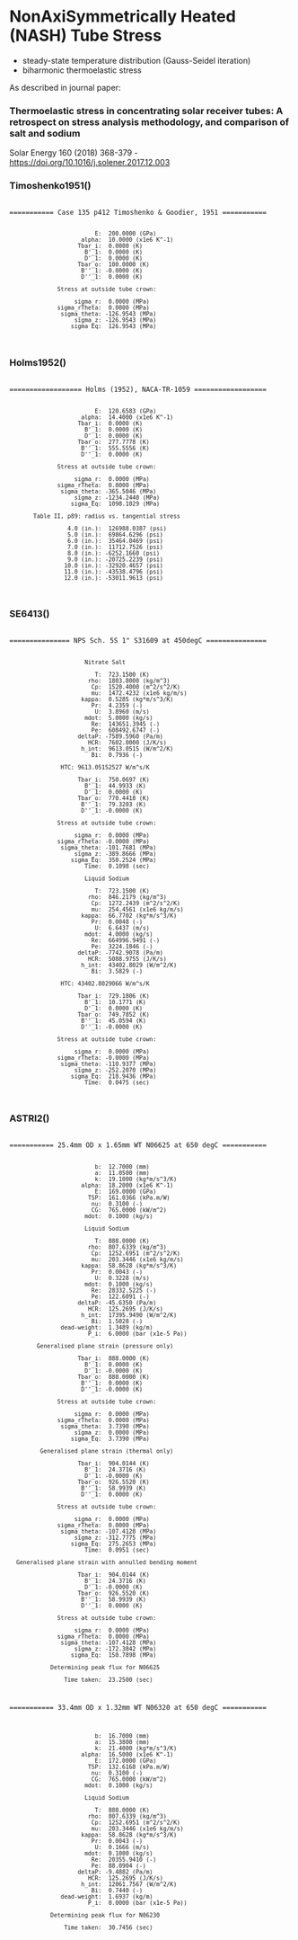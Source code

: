 # NonAxiSymmetrically Heated (NASH) Tube Stress
- steady-state temperature distribution (Gauss-Seidel iteration)
- biharmonic thermoelastic stress

As described in journal paper:
### Thermoelastic stress in concentrating solar receiver tubes: A retrospect on stress analysis methodology, and comparison of salt and sodium
Solar Energy 160 (2018) 368-379 - https://doi.org/10.1016/j.solener.2017.12.003

### Timoshenko1951()
<code>
=========== Case 135 p412 Timoshenko & Goodier, 1951 ===========

                             E:  200.0000 (GPa)
                         alpha:  10.0000 (x1e6 K^-1)
                        Tbar_i:  0.0000 (K)
                          B'_1:  0.0000 (K)
                          D'_1:  0.0000 (K)
                        Tbar_o:  100.0000 (K)
                         B''_1: -0.0000 (K)
                         D''_1:  0.0000 (K)

                  Stress at outside tube crown:                 

                       sigma_r:  0.0000 (MPa)
                  sigma_rTheta:  0.0000 (MPa)
                   sigma_theta: -126.9543 (MPa)
                       sigma_z: -126.9543 (MPa)
                      sigma_Eq:  126.9543 (MPa)
</code>

### Holms1952()
<code>
================== Holms (1952), NACA-TR-1059 ==================

                             E:  120.6583 (GPa)
                         alpha:  14.4000 (x1e6 K^-1)
                        Tbar_i:  0.0000 (K)
                          B'_1:  0.0000 (K)
                          D'_1:  0.0000 (K)
                        Tbar_o:  277.7778 (K)
                         B''_1:  555.5556 (K)
                         D''_1:  0.0000 (K)

                  Stress at outside tube crown:                 

                       sigma_r:  0.0000 (MPa)
                  sigma_rTheta:  0.0000 (MPa)
                   sigma_theta: -365.5046 (MPa)
                       sigma_z: -1234.2440 (MPa)
                      sigma_Eq:  1098.1029 (MPa)

           Table II, p89: radius vs. tangential stress          

                     4.0 (in.):  126988.0387 (psi)
                     5.0 (in.):  69864.6296 (psi)
                     6.0 (in.):  35464.0469 (psi)
                     7.0 (in.):  11712.7526 (psi)
                     8.0 (in.): -6252.1660 (psi)
                     9.0 (in.): -20725.2239 (psi)
                    10.0 (in.): -32920.4657 (psi)
                    11.0 (in.): -43538.4796 (psi)
                    12.0 (in.): -53011.9613 (psi)
</code>

### SE6413()
<code>
=============== NPS Sch. 5S 1" S31609 at 450degC ===============


                          Nitrate Salt                          

                             T:  723.1500 (K)
                           rho:  1803.8000 (kg/m^3)
                            Cp:  1520.4000 (m^2/s^2/K)
                            mu:  1472.4232 (x1e6 kg/m/s)
                         kappa:  0.5285 (kg*m/s^3/K)
                            Pr:  4.2359 (-)
                             U:  3.8960 (m/s)
                          mdot:  5.0000 (kg/s)
                            Re:  143651.3945 (-)
                            Pe:  608492.6747 (-)
                        deltaP: -7589.5960 (Pa/m)
                           HCR:  7602.0000 (J/K/s)
                         h_int:  9613.0515 (W/m^2/K)
                            Bi:  0.7936 (-)

                   HTC: 9613.05152527 W/m^s/K                   

                        Tbar_i:  750.0697 (K)
                          B'_1:  44.9933 (K)
                          D'_1:  0.0000 (K)
                        Tbar_o:  770.4418 (K)
                         B''_1:  79.3203 (K)
                         D''_1: -0.0000 (K)

                  Stress at outside tube crown:                 

                       sigma_r:  0.0000 (MPa)
                  sigma_rTheta: -0.0000 (MPa)
                   sigma_theta: -101.7681 (MPa)
                       sigma_z: -389.8666 (MPa)
                      sigma_Eq:  350.2524 (MPa)
                          Time:  0.1098 (sec)

                          Liquid Sodium                         

                             T:  723.1500 (K)
                           rho:  846.2179 (kg/m^3)
                            Cp:  1272.2439 (m^2/s^2/K)
                            mu:  254.4561 (x1e6 kg/m/s)
                         kappa:  66.7702 (kg*m/s^3/K)
                            Pr:  0.0048 (-)
                             U:  6.6437 (m/s)
                          mdot:  4.0000 (kg/s)
                            Re:  664996.9491 (-)
                            Pe:  3224.1846 (-)
                        deltaP: -7742.9078 (Pa/m)
                           HCR:  5088.9755 (J/K/s)
                         h_int:  43402.8029 (W/m^2/K)
                            Bi:  3.5829 (-)

                   HTC: 43402.8029066 W/m^s/K                   

                        Tbar_i:  729.1806 (K)
                          B'_1:  10.1771 (K)
                          D'_1:  0.0000 (K)
                        Tbar_o:  749.7852 (K)
                         B''_1:  45.0594 (K)
                         D''_1: -0.0000 (K)

                  Stress at outside tube crown:                 

                       sigma_r:  0.0000 (MPa)
                  sigma_rTheta: -0.0000 (MPa)
                   sigma_theta: -110.9377 (MPa)
                       sigma_z: -252.2070 (MPa)
                      sigma_Eq:  218.9436 (MPa)
                          Time:  0.0475 (sec)
</code>

### ASTRI2()
<code>
=========== 25.4mm OD x 1.65mm WT N06625 at 650 degC ===========

                             b:  12.7000 (mm)
                             a:  11.0500 (mm)
                             k:  19.1000 (kg*m/s^3/K)
                         alpha:  18.2000 (x1e6 K^-1)
                             E:  169.0000 (GPa)
                           TSP:  161.0366 (kPa.m/W)
                            nu:  0.3100 (-)
                            CG:  765.0000 (kW/m^2)
                          mdot:  0.1000 (kg/s)

                          Liquid Sodium                         

                             T:  888.0000 (K)
                           rho:  807.6339 (kg/m^3)
                            Cp:  1252.6951 (m^2/s^2/K)
                            mu:  203.3446 (x1e6 kg/m/s)
                         kappa:  58.8628 (kg*m/s^3/K)
                            Pr:  0.0043 (-)
                             U:  0.3228 (m/s)
                          mdot:  0.1000 (kg/s)
                            Re:  28332.5225 (-)
                            Pe:  122.6091 (-)
                        deltaP: -45.6350 (Pa/m)
                           HCR:  125.2695 (J/K/s)
                         h_int:  17395.9490 (W/m^2/K)
                            Bi:  1.5028 (-)
                   dead-weight:  1.3489 (kg/m)
                           P_i:  6.0000 (bar (x1e-5 Pa))

            Generalised plane strain (pressure only)            

                        Tbar_i:  888.0000 (K)
                          B'_1:  0.0000 (K)
                          D'_1: -0.0000 (K)
                        Tbar_o:  888.0000 (K)
                         B''_1:  0.0000 (K)
                         D''_1: -0.0000 (K)

                  Stress at outside tube crown:                 

                       sigma_r:  0.0000 (MPa)
                  sigma_rTheta:  0.0000 (MPa)
                   sigma_theta:  3.7390 (MPa)
                       sigma_z:  0.0000 (MPa)
                      sigma_Eq:  3.7390 (MPa)

             Generalised plane strain (thermal only)            

                        Tbar_i:  904.0144 (K)
                          B'_1:  24.3716 (K)
                          D'_1: -0.0000 (K)
                        Tbar_o:  926.5520 (K)
                         B''_1:  58.9939 (K)
                         D''_1:  0.0000 (K)

                  Stress at outside tube crown:                 

                       sigma_r:  0.0000 (MPa)
                  sigma_rTheta:  0.0000 (MPa)
                   sigma_theta: -107.4128 (MPa)
                       sigma_z: -312.7775 (MPa)
                      sigma_Eq:  275.2653 (MPa)
                          Time:  0.0951 (sec)

      Generalised plane strain with annulled bending moment     

                        Tbar_i:  904.0144 (K)
                          B'_1:  24.3716 (K)
                          D'_1: -0.0000 (K)
                        Tbar_o:  926.5520 (K)
                         B''_1:  58.9939 (K)
                         D''_1:  0.0000 (K)

                  Stress at outside tube crown:                 

                       sigma_r:  0.0000 (MPa)
                  sigma_rTheta:  0.0000 (MPa)
                   sigma_theta: -107.4128 (MPa)
                       sigma_z: -172.3842 (MPa)
                      sigma_Eq:  150.7898 (MPa)

                Determining peak flux for N06625                

                    Time taken:  23.2500 (sec)

=========== 33.4mm OD x 1.32mm WT N06320 at 650 degC ===========

                             b:  16.7000 (mm)
                             a:  15.3800 (mm)
                             k:  21.4000 (kg*m/s^3/K)
                         alpha:  16.5000 (x1e6 K^-1)
                             E:  172.0000 (GPa)
                           TSP:  132.6168 (kPa.m/W)
                            nu:  0.3100 (-)
                            CG:  765.0000 (kW/m^2)
                          mdot:  0.1000 (kg/s)

                          Liquid Sodium                         

                             T:  888.0000 (K)
                           rho:  807.6339 (kg/m^3)
                            Cp:  1252.6951 (m^2/s^2/K)
                            mu:  203.3446 (x1e6 kg/m/s)
                         kappa:  58.8628 (kg*m/s^3/K)
                            Pr:  0.0043 (-)
                             U:  0.1666 (m/s)
                          mdot:  0.1000 (kg/s)
                            Re:  20355.9410 (-)
                            Pe:  88.0904 (-)
                        deltaP: -9.4882 (Pa/m)
                           HCR:  125.2695 (J/K/s)
                         h_int:  12061.7567 (W/m^2/K)
                            Bi:  0.7440 (-)
                   dead-weight:  1.6937 (kg/m)
                           P_i:  0.0000 (bar (x1e-5 Pa))

                Determining peak flux for N06230                

                    Time taken:  30.7456 (sec)
</code>